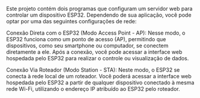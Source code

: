Este projeto contém dois programas que configuram um servidor web para controlar um dispositivo ESP32. Dependendo de sua aplicação, você pode optar por uma das seguintes configurações de rede:

Conexão Direta com o ESP32 (Modo Access Point - AP):
Nesse modo, o ESP32 funciona como um ponto de acesso (AP), permitindo que dispositivos, como seu smartphone ou computador, se conectem diretamente a ele. Após a conexão, você pode acessar a interface web hospedada pelo ESP32 para realizar o controle ou visualização de dados.

Conexão Via Roteador (Modo Station - STA):
Neste modo, o ESP32 se conecta à rede local de um roteador. Você poderá acessar a interface web hospedada pelo ESP32 a partir de qualquer dispositivo conectado à mesma rede Wi-Fi, utilizando o endereço IP atribuído ao ESP32 pelo roteador.
